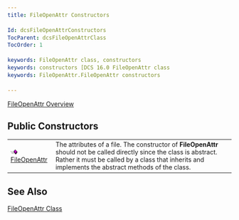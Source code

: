 ```yaml
---
title: FileOpenAttr Constructors

Id: dcsFileOpenAttrConstructors
TocParent: dcsFileOpenAttrClass
TocOrder: 1

keywords: FileOpenAttr class, constructors
keywords: constructors [DCS 16.0 FileOpenAttr class
keywords: FileOpenAttr.FileOpenAttr constructors

---
```


[FileOpenAttr Overview](file-open-attr-class.html) 
## Public Constructors


|      |      |
| ---- | ---- |
| <img alt="public property" src="images/public-method.gif" x-maintain-ratio="TRUE" width="15" height="11" border="0" /> [ FileOpenAttr](file-open-attr-class-file-open-attr-constructor.html) | The attributes of a file. The constructor of **FileOpenAttr** should not be called directly since the class is abstract. Rather it must be called by a class that inherits and implements the abstract methods of the class. |



## See Also

[FileOpenAttr Class](file-open-attr-class.html) 
<p />


